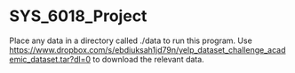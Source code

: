 # SYS_6018_Project

Place any data in a directory called ./data to run this program. Use https://www.dropbox.com/s/ebdiuksah1jd79n/yelp_dataset_challenge_academic_dataset.tar?dl=0 to download the relevant data. 
